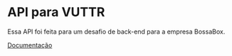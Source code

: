 # API para VUTTR

Essa API foi feita para um desafio de back-end para a empresa BossaBox.

[Documentação](https://gabrieldiasdutra.docs.apiary.io)
